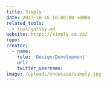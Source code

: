 ```yaml
---
title: Simply
date: 2017-10-16 10:00:00 +0000
related_tools:
  - tool/gatsby.md
website: https://simply.co.za/
repo:
creator:
  - name:
    role: 'Design/Development'
    url:
    twitter_username:
image: /uploads/showcase/simply.jpg
---
```

